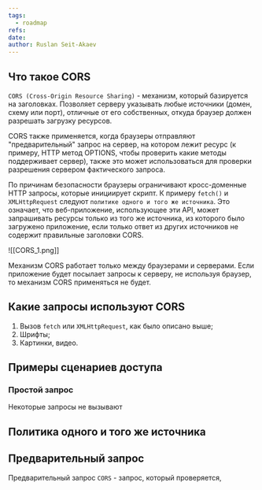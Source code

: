 ```yaml
---
tags:
  - roadmap
refs: 
date: 
author: Ruslan Seit-Akaev
---
```

## Что такое CORS

`CORS (Cross-Origin Resource Sharing)` - механизм, который базируется на заголовках. Позволяет серверу указывать любые источники (домен, схему или порт), отличные от его собственных, откуда браузер должен разрешать загрузку ресурсов. 

CORS также применяется, когда браузеры отправляют "предварительный" запрос на сервер, на котором лежит ресурс (к примеру, HTTP метод OPTIONS, чтобы проверить какие методы поддерживает сервер), также это может использоваться для проверки разрешения сервером фактического запроса.

По причинам безопасности браузеры ограничивают кросс-доменные HTTP запросы, которые инициирует скрипт. К примеру `fetch()` и `XMLHttpRequest` следуют `политике одного и того же источника`. Это означает, что веб-приложение, использующее эти API, может запрашивать ресурсы только из того же источника, из которого было загружено приложение, если только ответ из других источников не содержит правильные заголовки CORS.

![[CORS_1.png]]

Механизм CORS работает только между браузерами и серверами. Если приложение будет посылает запросы к серверу, не используя браузер, то механизм CORS применяться не будет.

## Какие запросы используют CORS

1. Вызов `fetch` или `XMLHttpRequest`, как было описано выше;
2. Шрифты;
3. Картинки, видео.

## Примеры сценариев доступа

### Простой запрос

Некоторые запросы не вызывают 
## Политика одного и того же источника

## Предварительный запрос

Предварительный запрос `CORS` - запрос, который проверяется, 